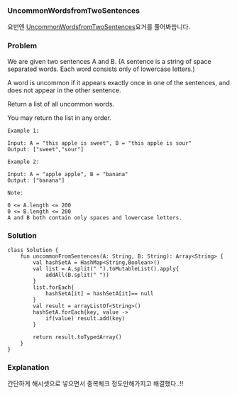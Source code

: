 ### UncommonWordsfromTwoSentences



요번엔 [UncommonWordsfromTwoSentences](https://leetcode.com/problems/uncommon-words-from-two-sentences/)요거를 풀어봐씁니다.

### Problem

We are given two sentences A and B.  (A sentence is a string of space separated words.  Each word consists only of lowercase letters.)

A word is uncommon if it appears exactly once in one of the sentences, and does not appear in the other sentence.

Return a list of all uncommon words. 

You may return the list in any order.

 
```
Example 1:

Input: A = "this apple is sweet", B = "this apple is sour"
Output: ["sweet","sour"]
```

```
Example 2:

Input: A = "apple apple", B = "banana"
Output: ["banana"]
```
 

```
Note:

0 <= A.length <= 200
0 <= B.length <= 200
A and B both contain only spaces and lowercase letters.

```
### Solution

```
class Solution {
    fun uncommonFromSentences(A: String, B: String): Array<String> {
        val hashSetA = HashMap<String,Boolean>()
        val list = A.split(" ").toMutableList().apply{
            addAll(B.split(" "))
        }
        list.forEach{
            hashSetA[it] = hashSetA[it]== null
        }
        val result = arrayListOf<String>()
        hashSetA.forEach{key, value ->
            if(value) result.add(key)
        }

        return result.toTypedArray()
    }
}
```

### Explanation

간단하게 해시셋으로 넣으면서 중복체크 정도만해가지고 해결했다..!!